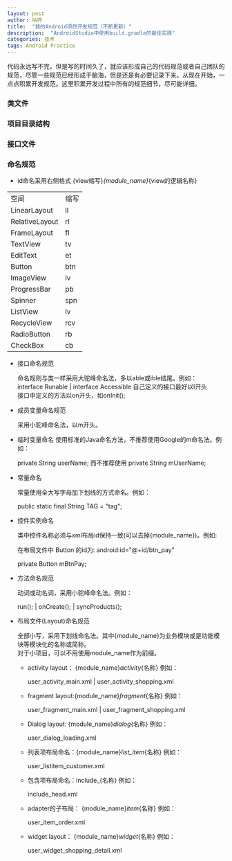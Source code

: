 ```yaml
---
layout: post
author: 咕咚
title:  "我的Android项目开发规范（不断更新）"
description:  "AndroidStudio中使用build.gradle的最佳实践"
categories: 技术
tags: Android Practice
---
```

代码永远写不完，但是写的时间久了，就应该形成自己的代码规范或者自己团队的规范，尽管一些规范已经形成于脑海，但是还是有必要记录下来。从现在开始，一点点积累开发规范。这里积累开发过程中所有的规范细节，尽可能详细。


### 类文件

### 项目目录结构

### 接口文件

### 命名规范
* id命名采用右侧格式 {view缩写}_{module_name}_{view的逻辑名称}
<table>
    <tr>
        <td>空间</td>
        <td>缩写</td>
    </tr>
    <tr>
        <td>LinearLayout</td>
        <td>ll</td>
    </tr>
    <tr>
        <td>RelativeLayout</td>
        <td>rl</td>
    </tr>
    <tr>
        <td>FrameLayout</td>
        <td>fl</td>
    </tr>
    <tr>
        <td>TextView</td>
        <td>tv</td>
    </tr>
    <tr>
        <td>EditText</td>
        <td>et</td>
    </tr>
    <tr>
        <td>Button</td>
        <td>btn</td>
    </tr>
    <tr>
        <td>ImageView</td>
        <td>iv</td>
    </tr>
    <tr>
        <td>ProgressBar</td>
        <td>pb</td>
    </tr>
    <tr>
        <td>Spinner</td>
        <td>spn</td>
    </tr>
    <tr>
        <td>ListView</td>
        <td>lv</td>
    </tr>
    <tr>
        <td>RecycleView</td>
        <td>rcv</td>
    </tr>
    <tr>
        <td>RadioButton</td>
        <td>rb</td>
    </tr>
    <tr>
        <td>CheckBox</td>
        <td>cb</td>
    </tr>
</table>

* 接口命名规范

    命名规则与类一样采用大驼峰命名法，多以able或ible结尾。例如：<br>
    interface Runable | interface Accessible
    自己定义的接口最好以I开头<br>
    接口中定义的方法以on开头，如onInit();

* 成员变量命名规范

    采用小驼峰命名法，以m开头。

* 临时变量命名
    使用标准的Java命名方法，不推荐使用Google的m命名法。例如：

    private String userName; 而不推荐使用 private String mUserName;

* 常量命名

    常量使用全大写字母加下划线的方式命名。例如：

    public static final String TAG = "tag";

* 控件实例命名

    类中控件名称必须与xml布局id保持一致(可以去掉{module_name})。例如:

    在布局文件中 Button 的id为: android:id="@+id/btn_pay"

    private Button mBtnPay;
* 方法命名规范

    动词或动名词，采用小驼峰命名法。例如：

    run(); | onCreate(); | syncProducts();

* 布局文件(Layout)命名规范

    全部小写，采用下划线命名法。其中{module_name}为业务模块或是功能模块等模块化的名称或简称。<br>
    对于小项目，可以不用使用module_name作为前缀。

    * activity layout： {module_name}_activity_{名称} 例如：

        user_activity_main.xml | user_activity_shopping.xml

    * fragment layout:{module_name}_fragment_{名称} 例如：

        user_fragment_main.xml | user_fragment_shopping.xml

    * Dialog layout: {module_name}_dialog_{名称} 例如：

        user_dialog_loading.xml

    * 列表项布局命名：{module_name}_list_item_{名称} 例如：

        user_listitem_customer.xml

    * 包含项布局命名：include_{名称} 例如：

        include_head.xml

    * adapter的子布局： {module_name}_item_{名称} 例如：

        user_item_order.xml

    * widget layout： {module_name}_widget_{名称} 例如：

        user_widget_shopping_detail.xml

